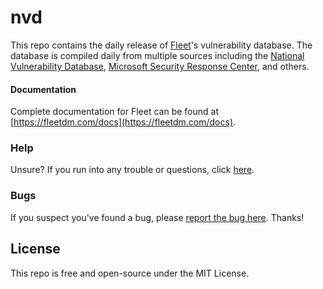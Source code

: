 # nvd

This repo contains the daily release of [Fleet](https://fleetdm.com)'s vulnerability database. The database is compiled daily from multiple sources including the [National Vulnerability Database](https://nvd.nist.gov/), [Microsoft Security Response Center](https://www.microsoft.com/en-us/msrc), and others.

#### Documentation

Complete documentation for Fleet can be found at [https://fleetdm.com/docs](https://fleetdm.com/docs).

### Help

Unsure? If you run into any trouble or questions, click [here](https://fleetdm.com/slack).

### Bugs

If you suspect you've found a bug, please [report the bug here](https://github.com/fleetdm/fleet/issues). Thanks!

## License

This repo is free and open-source under the MIT License.
